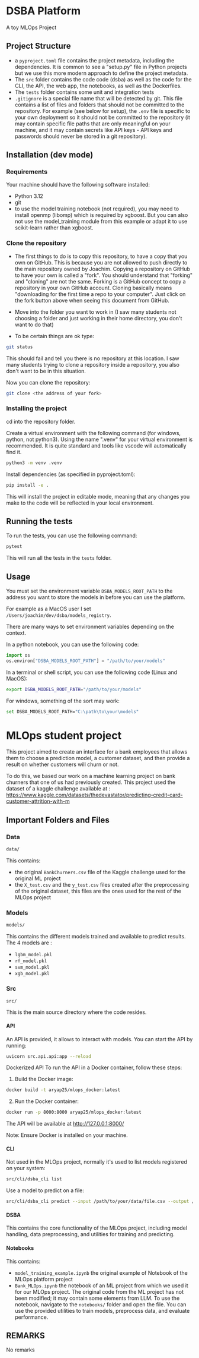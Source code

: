 # DSBA Platform

A toy MLOps Project

## Project Structure


- a `pyproject.toml` file contains the project metadata, including the dependencies. It is common to see a "setup.py" file in Python projects but we use this more modern approach to define the project metadata.
- The `src` folder contains the code code (dsba) as well as the code for the CLI, the API, the web app, the notebooks, as well as the Dockerfiles.
- The `tests` folder contains some unit and integration tests
- `.gitignore` is a special file name that will be detected by git. This file contains a list of files and folders that should not be committed to the repository. For example (see below for setup), the `.env` file is specific to your own deployment so it should not be committed to the repository (it may contain specific file paths that are only meaningful on your machine, and it may contain secrets like API keys - API keys and passwords should never be stored in a git repository).

## Installation (dev mode)

### Requirements

Your machine should have the following software installed:

- Python 3.12
- git
- to use the model training notebook (not required), you may need to install openmp (libomp) which is required by xgboost. But you can also not use the model_training module from this example or adapt it to use scikit-learn rather than xgboost.

### Clone the repository

- The first things to do is to copy this repository, to have a copy that you own on GitHub. This is because you are not allowed to push directly to the main repository owned by Joachim. Copying a repository on GitHub to have your own is called a "fork". You should understand that "forking" and "cloning" are not the same. Forking is a GitHub concept to copy a repository in your own GitHub account. Cloning basically means "downloading for the first time a repo to your computer". Just click on the fork button above when seeing this document from GitHub.

- Move into the folder you want to work in (I saw many students not choosing a folder and just working in their home directory, you don't want to do that)

- To be certain things are ok type:

```bash
git status
```

This should fail and tell you there is no repository at this location. I saw many students trying to clone a repository inside a repository, you also don't want to be in this situation.

Now you can clone the repository:

```bash
git clone <the address of your fork>
```

### Installing the project

cd into the repository folder.

Create a virtual environment with the following command (for windows, python, not python3).
Using the name ".venv" for your virtual environment is recommended.
It is quite standard and tools like vscode will automatically find it.

```bash
python3 -m venv .venv
```

Install dependencies (as specified in pyproject.toml):

```bash
pip install -e .
```

This will install the project in editable mode, meaning that any changes you make to the code will be reflected in your local environment.

## Running the tests

To run the tests, you can use the following command:

```bash
pytest
```

This will run all the tests in the `tests` folder.

## Usage

You must set the environment variable `DSBA_MODELS_ROOT_PATH` to the address you want to store the models in before you can use the platform.

For example as a MacOS user I set `/Users/joachim/dev/dsba/models_registry`.

There are many ways to set environment variables depending on the context.

In a python notebook, you can use the following code:

```python
import os
os.environ["DSBA_MODELS_ROOT_PATH"] = "/path/to/your/models"
```

In a terminal or shell script, you can use the following code (Linux and MacOS):

```bash
export DSBA_MODELS_ROOT_PATH="/path/to/your/models"
```

For windows, something of the sort may work:

```bash
set DSBA_MODELS_ROOT_PATH="C:\path\to\your\models"
```





# MLOps student project
This project aimed to create an interface for a bank employees that allows them to choose a prediction model, a customer dataset, and then provide a result on whether customers will churn or not.

To do this, we based our work on a machine learning project on bank churners that one of us had previously created. This project used the dataset of a kaggle challenge available at :  https://www.kaggle.com/datasets/thedevastator/predicting-credit-card-customer-attrition-with-m 


## Important Folders and Files

### Data

```bash
data/
```

This contains:
- the original `BankChurners.csv` file of the Kaggle challenge used for the original ML project
- the `X_test.csv` and the `y_test.csv` files created after the preprocessing of the original dataset, this files are the ones used for the rest of the MLOps project


### Models

```bash
models/
```

This contains the different models trained and available to predict results. The 4 models are :
- `lgbm_model.pkl`
- `rf_model.pkl`
- `svm_model.pkl`
- `xgb_model.pkl`


### Src

```bash
src/
```
This is the main source directory where the code resides.


#### API
An API is provided, it allows to interact with models. You can start the API by running:
```bash
uvicorn src.api.api:app --reload
```

Dockerized API
To run the API in a Docker container, follow these steps:
1. Build the Docker image:
```bash
docker build -t aryap25/mlops_docker:latest
```
2. Run the Docker container:
```bash
docker run -p 8000:8000 aryap25/mlops_docker:latest
```
The API will be available at http://127.0.0.1:8000/

Note: Ensure Docker is installed on your machine.


#### CLI

Not used in the MLOps project, normally it's used to list models registered on your system:

```bash
src/cli/dsba_cli list
```

Use a model to predict on a file:

```bash
src/cli/dsba_cli predict --input /path/to/your/data/file.csv --output /path/to/your/output/file.csv --model-id your_model_id
```


#### DSBA
This contains the core functionality of the MLOps project, including model handling, data preprocessing, and utilities for training and predicting.



#### Notebooks
This contains:
- `model_training_example.ipynb` the original example of Notebook of the MLOps platform project
- `Bank_MLOps.ipynb` the notebook of an ML project from which we used it for our MLOps project. The original code from the ML project has not been modified; it may contain some elements from LLM. To use the notebook, navigate to the `notebooks/` folder and open the file. You can use the provided utilities to train models, preprocess data, and evaluate performance.



## REMARKS
No remarks
